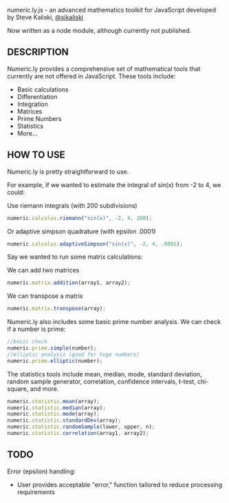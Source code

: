 numeric.ly.js - an advanced mathematics toolkit for JavaScript
developed by Steve Kaliski, [@sjkaliski](http://twitter.com/sjkaliski)

Now written as a node module, although currently not published.

## DESCRIPTION

Numeric.ly provides a comprehensive set of mathematical tools that currently are not offered in JavaScript.  These tools include:

* Basic calculations
* Differentiation
* Integration
* Matrices
* Prime Numbers
* Statistics
* More...

## HOW TO USE

Numeric.ly is pretty straightforward to use.

For example, if we wanted to estimate the integral of sin(x) from -2 to 4, we could:

Use riemann integrals (with 200 subdivisions)

```javascript
numeric.calculus.riemann("sin(x)", -2, 4, 200);
```

Or adaptive simpson quadrature (with epsilon .0001)

```javascript
numeric.calculus.adaptiveSimpson("sin(x)", -2, 4, .0001);
```

Say we wanted to run some matrix calculations:

We can add two matrices

```javascript
numeric.matrix.addition(array1, array2);
```

We can transpose a matrix

```javascript
numeric.matrix.transpose(array);
```

Numeric.ly also includes some basic prime number analysis.  We can check if a number is prime:

```javascript
//basic check
numeric.prime.simple(number);
//elliptic analysis (good for huge numbers)
numeric.prime.elliptic(number);
```

The statistics tools include mean, median, mode, standard deviation, random sample generator, correlation, confidence intervals, t-test, chi-square, and more.

```javascript
numeric.statistic.mean(array);
numeric.statistic.median(array);
numeric.statistic.mode(array);
numeric.statistic.standardDev(array);
numeric.statistic.randomSample(lower, upper, n);
numeric.statistic.correlation(array1, array2);
```

## TODO

Error (epsilon) handling:

* User provides acceptable "error," function tailored to reduce processing requirements